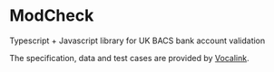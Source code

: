 # ModCheck
Typescript + Javascript library for UK BACS bank account validation

The specification, data and test cases are provided by [Vocalink](https://www.vocalink.com/customer-support/modulus-checking/).
